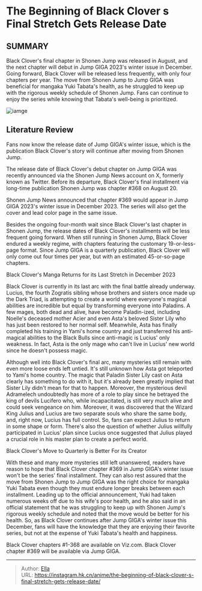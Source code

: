 # The Beginning of Black Clover s Final Stretch Gets Release Date


## SUMMARY 



  Black Clover&#39;s final chapter in Shonen Jump was released in August, and the next chapter will debut in Jump GIGA 2023&#39;s winter issue in December.   Going forward, Black Clover will be released less frequently, with only four chapters per year.   The move from Shonen Jump to Jump GIGA was beneficial for mangaka Yuki Tabata&#39;s health, as he struggled to keep up with the rigorous weekly schedule of Shonen Jump. Fans can continue to enjoy the series while knowing that Tabata&#39;s well-being is prioritized.  

![iamge](https://static1.srcdn.com/wordpress/wp-content/uploads/2022/12/black-clover-movie-trailer-asta.jpg)

## Literature Review

Fans now know the release date of Jump GIGA&#39;s winter issue, which is the publication Black Clover&#39;s story will continue after moving from Shonen Jump.




The release date of Black Clover&#39;s debut chapter on Jump GIGA was recently announced via the Shonen Jump News account on X, formerly known as Twitter. Before its departure, Black Clover&#39;s final installment via long-time publication Shonen Jump was chapter #368 on August 20.




Shonen Jump News announced that chapter #369 would appear in Jump GIGA 2023&#39;s winter issue in December 2023. The series will also get the cover and lead color page in the same issue.


 

Besides the ongoing four-month wait since Black Clover&#39;s last chapter in Shonen Jump, the release dates of Black Clover&#39;s installments will be less frequent going forward. When still running in Shonen Jump, Black Clover endured a weekly regime, with chapters featuring the customary 19-or-less-page format. Since Jump GIGA is a quarterly publication, Black Clover will only come out four times per year, but with an estimated 45-or-so-page chapters.


 Black Clover&#39;s Manga Returns for its Last Stretch in December 2023 
          




Black Clover is currently in its last arc with the final battle already underway. Lucius, the fourth Zogratis sibling whose brothers and sisters once made up the Dark Triad, is attempting to create a world where everyone&#39;s magical abilities are incredible but equal by transforming everyone into Paladins. A few mages, both dead and alive, have become Paladin-ized, including Noelle&#39;s deceased mother Acier and even Asta&#39;s beloved Sister Lily who has just been restored to her normal self. Meanwhile, Asta has finally completed his training in Yami&#39;s home country and just transferred his anti-magical abilities to the Black Bulls since anti-magic is Lucius&#39; only weakness. In fact, Asta is the only mage who can&#39;t live in Lucius&#39; new world since he doesn&#39;t possess magic.

Although well into Black Clover&#39;s final arc, many mysteries still remain with even more loose ends left untied. It&#39;s still unknown how Asta got teleported to Yami&#39;s home country. The magic that Paladin Sister Lily cast on Asta clearly has something to do with it, but it&#39;s already been greatly implied that Sister Lily didn&#39;t mean for that to happen. Moreover, the mysterious devil Adramelech undoubtedly has more of a role to play since he betrayed the king of devils Lucifero who, while incapacitated, is still very much alive and could seek vengeance on him. Moreover, it was discovered that the Wizard King Julius and Lucius are two separate souls who share the same body, and, right now, Lucius has full control. So, fans can expect Julius to return in some shape or form. There&#39;s also the question of whether Julius willfully participated in Lucius&#39; plan since Lucius once suggested that Julius played a crucial role in his master plan to create a perfect world.






 Black Clover&#39;s Move to Quarterly is Better For its Creator 
          

With these and many more mysteries still left unanswered, readers have reason to hope that Black Clover chapter #369 in Jump GIGA&#39;s winter issue won&#39;t be the series&#39; final installment. They can also rest assured that the move from Shonen Jump to Jump GIGA was the right choice for mangaka Yuki Tabata even though they must endure longer breaks between each installment. Leading up to the official announcement, Yuki had taken numerous weeks off due to his wife&#39;s poor health, and he also said in an official statement that he was struggling to keep up with Shonen Jump&#39;s rigorous weekly schedule and noted that the move would be better for his health. So, as Black Clover continues after Jump GIGA&#39;s winter issue this December, fans will have the knowledge that they are enjoying their favorite series, but not at the expense of Yuki Tabata&#39;s health and happiness.




Black Clover chapters #1-368 are available on Viz.com. Black Clover chapter #369 will be available via Jump GIGA.



---

> Author: [Ella](https://instagram.hk.cn/)  
> URL: https://instagram.hk.cn/anime/the-beginning-of-black-clover-s-final-stretch-gets-release-date/  

